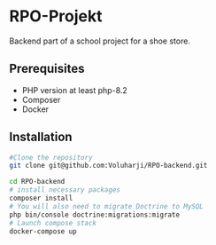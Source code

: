 # RPO-Projekt
Backend part of a school project for a shoe store.
## Prerequisites
  - PHP version at least php-8.2
  - Composer
  - Docker
## Installation

```bash
#Clone the repository
git clone git@github.com:Voluharji/RPO-backend.git

cd RPO-backend
# install necessary packages
composer install
# You will also need to migrate Doctrine to MySQL
php bin/console doctrine:migrations:migrate 
# Launch compose stack
docker-compose up
```


